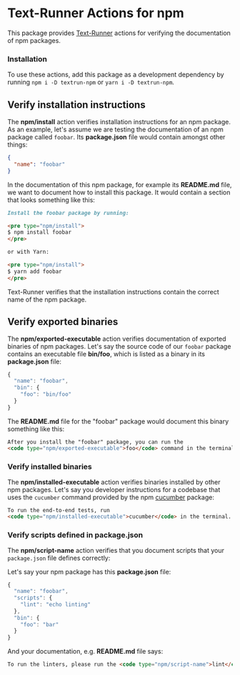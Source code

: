 # Text-Runner Actions for npm

This package provides [Text-Runner](https://github.com/kevgo/text-runner)
actions for verifying the documentation of npm packages.

### Installation

To use these actions, add this package as a development dependency by running
<code type="npm/install">npm i -D textrun-npm</code> or
<code type="npm/install">yarn i -D textrun-npm</code>.

## Verify installation instructions

The <b type="action/name-full">npm/install</b> action verifies installation
instructions for an npm package. As an example, let's assume we are testing the
documentation of an npm package called `foobar`.
<a type="workspace/new-file">Its **package.json** file would contain amongst
other things:

```json
{
  "name": "foobar"
}
```

</a>

<a type="workspace/new-file">

In the documentation of this npm package, for example its **README.md** file, we
want to document how to install this package. It would contain a section that
looks something like this:

```md
Install the foobar package by running:

<pre type="npm/install">
$ npm install foobar
</pre>

or with Yarn:

<pre type="npm/install">
$ yarn add foobar
</pre>
```

</a>

<a type="extension/run-textrunner">

Text-Runner verifies that the installation instructions contain the correct name
of the npm package.

</a>

## Verify exported binaries

The <b type="action/name-full">npm/exported-executable</b> action verifies
documentation of exported binaries of npm packages. Let's say the source code of
our `foobar` package contains an executable file
<b type="bundled-executable">bin/foo</b>, which is listed as a binary in its
<a type="workspace/new-file">**package.json** file:

```js
{
  "name": "foobar",
  "bin": {
    "foo": "bin/foo"
  }
}
```

</a>

<a type="workspace/additional-file-content">

The **README.md** file for the "foobar" package would document this binary
something like this:

```md
After you install the "foobar" package, you can run the
<code type="npm/exported-executable">foo</code> command in the terminal.
```

<a type="extension/run-textrunner">
</a>

### Verify installed binaries

The <b type="action/name-full">npm/installed-executable</b> action verifies
binaries installed by other npm packages. Let's say you developer instructions
for a codebase that uses the <code type="create-npm-executable">cucumber</code>
command provided by the npm [cucumber](https://www.npmjs.com/package/cucumber)
package:

<a type="extension/runnable-region">

```html
To run the end-to-end tests, run
<code type="npm/installed-executable">cucumber</code> in the terminal.
```

</a>

### Verify scripts defined in package.json

The <b type="action/name-full">npm/script-name</b> action verifies that you document scripts that your `package.json` file defines correctly:

Let's say your npm package has this <a type="workspace/new-file">**package.json** file:

```js
{
  "name": "foobar",
  "scripts": {
    "lint": "echo linting"
  },
  "bin": {
    "foo": "bar"
  }
}
```

</a>

<a type="workspace/additional-file-content">

And your documentation, e.g. **README.md** file says:

```html
To run the linters, please run the <code type="npm/script-name">lint</code> script.
```

</a>

<a type="extension/run-textrunner">

</a>
